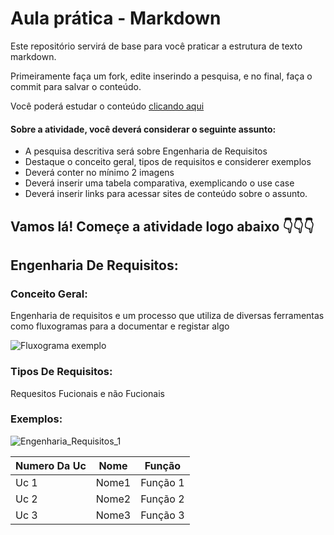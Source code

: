 # Aula prática - Markdown

Este repositório servirá de base para você praticar a estrutura de texto markdown. 

Primeiramente faça um fork, edite inserindo a pesquisa, e no final, faça o commit para salvar o conteúdo.

Você poderá estudar o conteúdo [clicando aqui](https://docs.pipz.com/central-de-ajuda/learning-center/guia-basico-de-markdown#open)

#### Sobre a atividade, você deverá considerar o seguinte assunto:

- A pesquisa descritiva será sobre Engenharia de Requisitos
- Destaque o conceito geral, tipos de requisitos e considerer exemplos
- Deverá conter no mínimo 2 imagens
- Deverá inserir uma tabela comparativa, exemplicando o use case
- Deverá inserir links para acessar sites de conteúdo sobre o assunto.


## Vamos lá! Começe a atividade logo abaixo 👇👇👇

## Engenharia De Requisitos:

### Conceito Geral:
Engenharia de requisitos e um processo que utiliza de diversas ferramentas como fluxogramas para a documentar e registar algo 

![Fluxograma exemplo](https://github.com/Davi8002/AulaMarkdown/assets/164496370/147ff8d9-b0a2-4136-b3f8-028a21b8e291)

### Tipos De Requisitos:
Requesitos Fucionais e não Fucionais 

### Exemplos:



![Engenharia_Requisitos_1](https://github.com/Davi8002/AulaMarkdown/assets/164496370/9460f8f8-32fb-4936-99ca-a6ab6e6c7d85)

   Numero Da Uc | Nome | Função
---------------------|------|-------
Uc 1                 | Nome1 | Função 1
Uc 2                 | Nome2 | Função 2
Uc 3                 | Nome3 | Função 3




